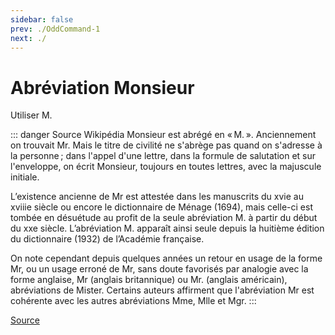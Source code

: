 ```yaml
---
sidebar: false
prev: ./OddCommand-1
next: ./
---
```


# Abréviation Monsieur

Utiliser M.

::: danger Source Wikipédia
Monsieur est abrégé en « M. ». Anciennement on trouvait Mr. Mais le titre de civilité ne s'abrège pas quand on s'adresse à la personne ; dans l'appel d'une lettre, dans la formule de salutation et sur l'enveloppe, on écrit Monsieur, toujours en toutes lettres, avec la majuscule initiale.

L’existence ancienne de Mr est attestée dans les manuscrits du xvie au xviiie siècle ou encore le dictionnaire de Ménage (1694), mais celle-ci est tombée en désuétude au profit de la seule abréviation M. à partir du début du xxe siècle. L’abréviation M. apparaît ainsi seule depuis la huitième édition du dictionnaire (1932) de l’Académie française.

On note cependant depuis quelques années un retour en usage de la forme Mr, ou un usage erroné de Mr, sans doute favorisés par analogie avec la forme anglaise, Mr (anglais britannique) ou Mr. (anglais américain), abréviations de Mister. Certains auteurs affirment que l'abréviation Mr est cohérente avec les autres abréviations Mme, Mlle et Mgr.
:::

[Source](https://fr.m.wikipedia.org/wiki/Monsieur)
